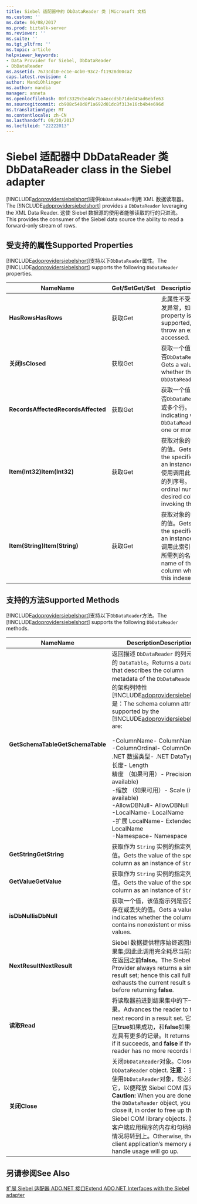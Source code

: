 ```yaml
---
title: Siebel 适配器中的 DbDataReader 类 |Microsoft 文档
ms.custom: ''
ms.date: 06/08/2017
ms.prod: biztalk-server
ms.reviewer: ''
ms.suite: ''
ms.tgt_pltfrm: ''
ms.topic: article
helpviewer_keywords:
- Data Provider for Siebel, DbDataReader
- DbDataReader
ms.assetid: 7673cd10-ec1e-4cb0-93c2-f11928d00ca2
caps.latest.revision: 4
author: MandiOhlinger
ms.author: mandia
manager: anneta
ms.openlocfilehash: 00fc3329cbe4dc75a4eccd5b71ded45ad6ebfe63
ms.sourcegitcommit: cb908c540d8f1a692d01dc8f313e16cb4b4e696d
ms.translationtype: MT
ms.contentlocale: zh-CN
ms.lasthandoff: 09/20/2017
ms.locfileid: "22222013"
---
```

# <a name="dbdatareader-class-in-the-siebel-adapter"></a><span data-ttu-id="a7d6a-102">Siebel 适配器中 DbDataReader 类</span><span class="sxs-lookup"><span data-stu-id="a7d6a-102">DbDataReader class in the Siebel adapter</span></span>
<span data-ttu-id="a7d6a-103">[!INCLUDE[adoprovidersiebelshort](../../includes/adoprovidersiebelshort-md.md)]提供`DbDataReader`利用 XML 数据读取器。</span><span class="sxs-lookup"><span data-stu-id="a7d6a-103">The [!INCLUDE[adoprovidersiebelshort](../../includes/adoprovidersiebelshort-md.md)] provides a `DbDataReader` leveraging the XML Data Reader.</span></span> <span data-ttu-id="a7d6a-104">这使 Siebel 数据源的使用者能够读取的行的只进流。</span><span class="sxs-lookup"><span data-stu-id="a7d6a-104">This provides the consumer of the Siebel data source the ability to read a forward-only stream of rows.</span></span>  
  
## <a name="supported-properties"></a><span data-ttu-id="a7d6a-105">受支持的属性</span><span class="sxs-lookup"><span data-stu-id="a7d6a-105">Supported Properties</span></span>  
 <span data-ttu-id="a7d6a-106">[!INCLUDE[adoprovidersiebelshort](../../includes/adoprovidersiebelshort-md.md)]支持以下`DbDataReader`属性。</span><span class="sxs-lookup"><span data-stu-id="a7d6a-106">The [!INCLUDE[adoprovidersiebelshort](../../includes/adoprovidersiebelshort-md.md)] supports the following `DbDataReader` properties.</span></span>  
  
|<span data-ttu-id="a7d6a-107">Name</span><span class="sxs-lookup"><span data-stu-id="a7d6a-107">Name</span></span>|<span data-ttu-id="a7d6a-108">Get/Set</span><span class="sxs-lookup"><span data-stu-id="a7d6a-108">Get/Set</span></span>|<span data-ttu-id="a7d6a-109">Description</span><span class="sxs-lookup"><span data-stu-id="a7d6a-109">Description</span></span>|  
|----------|--------------|-----------------|  
|<span data-ttu-id="a7d6a-110">**HasRows**</span><span class="sxs-lookup"><span data-stu-id="a7d6a-110">**HasRows**</span></span>|<span data-ttu-id="a7d6a-111">获取</span><span class="sxs-lookup"><span data-stu-id="a7d6a-111">Get</span></span>|<span data-ttu-id="a7d6a-112">此属性不受支持，并将引发异常，如果访问。</span><span class="sxs-lookup"><span data-stu-id="a7d6a-112">This property is not supported, and will throw an exception if accessed.</span></span>|  
|<span data-ttu-id="a7d6a-113">**关闭**</span><span class="sxs-lookup"><span data-stu-id="a7d6a-113">**IsClosed**</span></span>|<span data-ttu-id="a7d6a-114">获取</span><span class="sxs-lookup"><span data-stu-id="a7d6a-114">Get</span></span>|<span data-ttu-id="a7d6a-115">获取一个值，该值指示是否`DbDataReader`已关闭。</span><span class="sxs-lookup"><span data-stu-id="a7d6a-115">Gets a value indicating whether the `DbDataReader` is closed.</span></span>|  
|<span data-ttu-id="a7d6a-116">**RecordsAffected**</span><span class="sxs-lookup"><span data-stu-id="a7d6a-116">**RecordsAffected**</span></span>|<span data-ttu-id="a7d6a-117">获取</span><span class="sxs-lookup"><span data-stu-id="a7d6a-117">Get</span></span>|<span data-ttu-id="a7d6a-118">获取一个值，该值指示是否`DbDataReader`包含一个或多个行。</span><span class="sxs-lookup"><span data-stu-id="a7d6a-118">Gets a value indicating whether the `DbDataReader` contains one or more rows.</span></span>|  
|<span data-ttu-id="a7d6a-119">**Item(Int32)**</span><span class="sxs-lookup"><span data-stu-id="a7d6a-119">**Item(Int32)**</span></span>|<span data-ttu-id="a7d6a-120">获取</span><span class="sxs-lookup"><span data-stu-id="a7d6a-120">Get</span></span>|<span data-ttu-id="a7d6a-121">获取对象的实例的指定列的值。</span><span class="sxs-lookup"><span data-stu-id="a7d6a-121">Gets the value of the specified column as an instance of Object.</span></span> <span data-ttu-id="a7d6a-122">使用调用此索引器时所需的列序号。</span><span class="sxs-lookup"><span data-stu-id="a7d6a-122">Use the ordinal number for the desired column when invoking this indexer.</span></span>|  
|<span data-ttu-id="a7d6a-123">**Item(String)**</span><span class="sxs-lookup"><span data-stu-id="a7d6a-123">**Item(String)**</span></span>|<span data-ttu-id="a7d6a-124">获取</span><span class="sxs-lookup"><span data-stu-id="a7d6a-124">Get</span></span>|<span data-ttu-id="a7d6a-125">获取对象的实例的指定列的值。</span><span class="sxs-lookup"><span data-stu-id="a7d6a-125">Gets the value of the specified column as an instance of Object.</span></span> <span data-ttu-id="a7d6a-126">调用此索引器时，请使用所需列的名称。</span><span class="sxs-lookup"><span data-stu-id="a7d6a-126">Use the name of the desired column when invoking this indexer.</span></span>|  
  
## <a name="supported-methods"></a><span data-ttu-id="a7d6a-127">支持的方法</span><span class="sxs-lookup"><span data-stu-id="a7d6a-127">Supported Methods</span></span>  
 <span data-ttu-id="a7d6a-128">[!INCLUDE[adoprovidersiebelshort](../../includes/adoprovidersiebelshort-md.md)]支持以下`DbDataReader`方法。</span><span class="sxs-lookup"><span data-stu-id="a7d6a-128">The [!INCLUDE[adoprovidersiebelshort](../../includes/adoprovidersiebelshort-md.md)] supports the following `DbDataReader` methods.</span></span>  
  
|<span data-ttu-id="a7d6a-129">Name</span><span class="sxs-lookup"><span data-stu-id="a7d6a-129">Name</span></span>|<span data-ttu-id="a7d6a-130">Description</span><span class="sxs-lookup"><span data-stu-id="a7d6a-130">Description</span></span>|  
|----------|-----------------|  
|<span data-ttu-id="a7d6a-131">**GetSchemaTable**</span><span class="sxs-lookup"><span data-stu-id="a7d6a-131">**GetSchemaTable**</span></span>|<span data-ttu-id="a7d6a-132">返回描述 `DbDataReader` 的列元数据的 `DataTable`。</span><span class="sxs-lookup"><span data-stu-id="a7d6a-132">Returns a `DataTable` that describes the column metadata of the `DbDataReader`.</span></span> <span data-ttu-id="a7d6a-133">支持的架构列特性[!INCLUDE[adoprovidersiebelshort](../../includes/adoprovidersiebelshort-md.md)]是：</span><span class="sxs-lookup"><span data-stu-id="a7d6a-133">The schema column attributes supported by the [!INCLUDE[adoprovidersiebelshort](../../includes/adoprovidersiebelshort-md.md)] are:</span></span><br /><br /> <span data-ttu-id="a7d6a-134">-ColumnName</span><span class="sxs-lookup"><span data-stu-id="a7d6a-134">-   ColumnName</span></span><br /><span data-ttu-id="a7d6a-135">-ColumnOrdinal</span><span class="sxs-lookup"><span data-stu-id="a7d6a-135">-   ColumnOrdinal</span></span><br /><span data-ttu-id="a7d6a-136">.NET 数据类型</span><span class="sxs-lookup"><span data-stu-id="a7d6a-136">-   .NET DataType</span></span><br /><span data-ttu-id="a7d6a-137">长度</span><span class="sxs-lookup"><span data-stu-id="a7d6a-137">-   Length</span></span><br /><span data-ttu-id="a7d6a-138">精度 （如果可用）</span><span class="sxs-lookup"><span data-stu-id="a7d6a-138">-   Precision (if available)</span></span><br /><span data-ttu-id="a7d6a-139">-缩放 （如果可用）</span><span class="sxs-lookup"><span data-stu-id="a7d6a-139">-   Scale (if available)</span></span><br /><span data-ttu-id="a7d6a-140">-AllowDBNull</span><span class="sxs-lookup"><span data-stu-id="a7d6a-140">-   AllowDBNull</span></span><br /><span data-ttu-id="a7d6a-141">-LocalName</span><span class="sxs-lookup"><span data-stu-id="a7d6a-141">-   LocalName</span></span><br /><span data-ttu-id="a7d6a-142">-扩展 LocalName</span><span class="sxs-lookup"><span data-stu-id="a7d6a-142">-   Extended LocalName</span></span><br /><span data-ttu-id="a7d6a-143">-Namespace</span><span class="sxs-lookup"><span data-stu-id="a7d6a-143">-   Namespace</span></span>|  
|<span data-ttu-id="a7d6a-144">**GetString**</span><span class="sxs-lookup"><span data-stu-id="a7d6a-144">**GetString**</span></span>|<span data-ttu-id="a7d6a-145">获取作为 `String` 实例的指定列的值。</span><span class="sxs-lookup"><span data-stu-id="a7d6a-145">Gets the value of the specified column as an instance of `String`.</span></span>|  
|<span data-ttu-id="a7d6a-146">**GetValue**</span><span class="sxs-lookup"><span data-stu-id="a7d6a-146">**GetValue**</span></span>|<span data-ttu-id="a7d6a-147">获取作为 `String` 实例的指定列的值。</span><span class="sxs-lookup"><span data-stu-id="a7d6a-147">Gets the value of the specified column as an instance of `String`.</span></span>|  
|<span data-ttu-id="a7d6a-148">**isDbNull**</span><span class="sxs-lookup"><span data-stu-id="a7d6a-148">**isDbNull**</span></span>|<span data-ttu-id="a7d6a-149">获取一个值，该值指示列是否包含不存在或丢失的值。</span><span class="sxs-lookup"><span data-stu-id="a7d6a-149">Gets a value that indicates whether the column contains nonexistent or missing values.</span></span>|  
|<span data-ttu-id="a7d6a-150">**NextResult**</span><span class="sxs-lookup"><span data-stu-id="a7d6a-150">**NextResult**</span></span>|<span data-ttu-id="a7d6a-151">Siebel 数据提供程序始终返回单个结果集;因此此调用完全耗尽当前结果集在返回之前**false**。</span><span class="sxs-lookup"><span data-stu-id="a7d6a-151">The Siebel Data Provider always returns a single result set; hence this call fully exhausts the current result set before returning **false**.</span></span>|  
|<span data-ttu-id="a7d6a-152">**读取**</span><span class="sxs-lookup"><span data-stu-id="a7d6a-152">**Read**</span></span>|<span data-ttu-id="a7d6a-153">将读取器前进到结果集中的下一个结果。</span><span class="sxs-lookup"><span data-stu-id="a7d6a-153">Advances the reader to the next record in a result set.</span></span>  <span data-ttu-id="a7d6a-154">它将返回**true**如果成功，和**false**如果读取器左具有更多的记录。</span><span class="sxs-lookup"><span data-stu-id="a7d6a-154">It returns **true** if it succeeds, and **false** if the reader has no more records left.</span></span>|  
|<span data-ttu-id="a7d6a-155">**关闭**</span><span class="sxs-lookup"><span data-stu-id="a7d6a-155">**Close**</span></span>|<span data-ttu-id="a7d6a-156">关闭`DbDataReader`对象。</span><span class="sxs-lookup"><span data-stu-id="a7d6a-156">Closes the `DbDataReader` object.</span></span> <span data-ttu-id="a7d6a-157">**注意：** 完成后使用`DbDataReader`对象，您必须关闭它，以便释放 Siebel COM 库对象。</span><span class="sxs-lookup"><span data-stu-id="a7d6a-157">**Caution:**  When you are done using the `DbDataReader` object, you must close it, in order to free up the Siebel COM library objects.</span></span> <span data-ttu-id="a7d6a-158">否则，客户端应用程序的内存和句柄的使用情况将转到上。</span><span class="sxs-lookup"><span data-stu-id="a7d6a-158">Otherwise, the client application’s memory and handle usage will go up.</span></span>|  
  
## <a name="see-also"></a><span data-ttu-id="a7d6a-159">另请参阅</span><span class="sxs-lookup"><span data-stu-id="a7d6a-159">See Also</span></span>  
 [<span data-ttu-id="a7d6a-160">扩展 Siebel 适配器 ADO.NET 接口</span><span class="sxs-lookup"><span data-stu-id="a7d6a-160">Extend ADO.NET Interfaces with the Siebel adapter</span></span>](../../adapters-and-accelerators/adapter-siebel/extend-ado-net-interfaces-with-the-siebel-adapter.md)